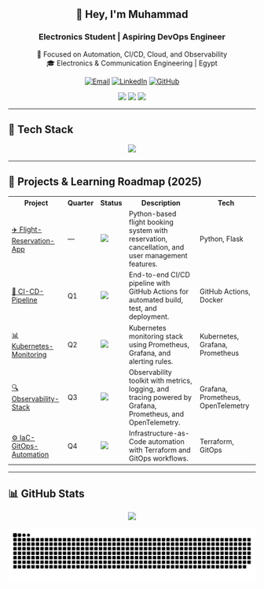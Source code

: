 <!-- Header -->
<h2 align="center">👋 Hey, I'm Muhammad</h2>
<h3 align="center">Electronics Student | Aspiring DevOps Engineer</h3>

<p align="center">
🚀 Focused on Automation, CI/CD, Cloud, and Observability <br>
🎓 Electronics & Communication Engineering | Egypt
</p>

<!-- Social -->
<p align="center">
  <a href="mailto:muhammad.al.ajami.se@gmail.com"><img src="https://img.icons8.com/color/48/gmail-new.png" width="40" alt="Email"/></a>
  <a href="https://www.linkedin.com/in/muhammad-abdulhamid/"><img src="https://img.icons8.com/color/48/linkedin.png" width="40" alt="LinkedIn"/></a>
  <a href="https://github.com/Muhammad-296"><img src="https://img.icons8.com/material-outlined/48/github.png" width="40" alt="GitHub"/></a>
</p>

<!-- Badges -->
<p align="center">
  <img src="https://img.shields.io/badge/DevOps-In%20Progress-blue?style=for-the-badge"/>
  <img src="https://img.shields.io/badge/Cloud-AWS%20%7C%20Azure-orange?style=for-the-badge"/>
  <img src="https://img.shields.io/badge/Linux-Enthusiast-yellow?style=for-the-badge&logo=linux"/>
</p>

---

## 🔧 Tech Stack
<p align="center">
  <img src="https://skillicons.dev/icons?i=aws,azure,terraform,githubactions,jenkins,docker,kubernetes,python,linux,git" height="45"/>
</p>

---

## 🚀 Projects & Learning Roadmap (2025)

<table>
  <tr>
    <th>Project</th>
    <th>Quarter</th>
    <th>Status</th>
    <th>Description</th>
    <th>Tech</th>
  </tr>
  <tr>
    <td><a href="https://github.com/Muhammad-296/Flight-Reservation-App">✈️ Flight-Reservation-App</a></td>
    <td>—</td>
    <td><img src="https://img.shields.io/badge/Done-✅-brightgreen?style=flat-square"></td>
    <td>Python-based flight booking system with reservation, cancellation, and user management features.</td>
    <td>Python, Flask</td>
  </tr>
  <tr>
    <td><a href="#">🔄 CI-CD-Pipeline</a></td>
    <td>Q1</td>
    <td><img src="https://img.shields.io/badge/In%20Progress-⏳-blue?style=flat-square"></td>
    <td>End-to-end CI/CD pipeline with GitHub Actions for automated build, test, and deployment.</td>
    <td>GitHub Actions, Docker</td>
  </tr>
  <tr>
    <td><a href="#">📊 Kubernetes-Monitoring</a></td>
    <td>Q2</td>
    <td><img src="https://img.shields.io/badge/Planned-🔜-orange?style=flat-square"></td>
    <td>Kubernetes monitoring stack using Prometheus, Grafana, and alerting rules.</td>
    <td>Kubernetes, Grafana, Prometheus</td>
  </tr>
  <tr>
    <td><a href="#">🔍 Observability-Stack</a></td>
    <td>Q3</td>
    <td><img src="https://img.shields.io/badge/Planned-🔜-orange?style=flat-square"></td>
    <td>Observability toolkit with metrics, logging, and tracing powered by Grafana, Prometheus, and OpenTelemetry.</td>
    <td>Grafana, Prometheus, OpenTelemetry</td>
  </tr>
  <tr>
    <td><a href="#">⚙️ IaC-GitOps-Automation</a></td>
    <td>Q4</td>
    <td><img src="https://img.shields.io/badge/Planned-🔜-orange?style=flat-square"></td>
    <td>Infrastructure-as-Code automation with Terraform and GitOps workflows.</td>
    <td>Terraform, GitOps</td>
  </tr>
</table>

---

## 📊 GitHub Stats
<p align="center">
  <img src="https://github-readme-stats.vercel.app/api?username=Muhammad-296&show_icons=true&theme=tokyonight&hide_border=true&count_private=true" height="160"/>
</p>

<p align="center">
  <img src="https://github.com/Platane/snk/raw/output/github-contribution-grid-snake.svg" alt="GitHub contribution snake"/>
</p>
